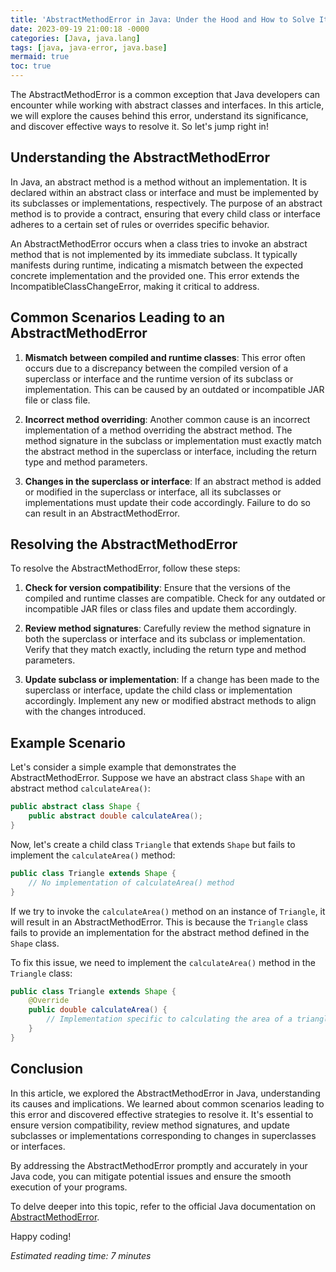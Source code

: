 ```yaml
---
title: 'AbstractMethodError in Java: Under the Hood and How to Solve It'
date: 2023-09-19 21:00:18 -0000
categories: [Java, java.lang]
tags: [java, java-error, java.base]
mermaid: true
toc: true
---
```



The AbstractMethodError is a common exception that Java developers can encounter while working with abstract classes and interfaces. In this article, we will explore the causes behind this error, understand its significance, and discover effective ways to resolve it. So let's jump right in!

## Understanding the AbstractMethodError

In Java, an abstract method is a method without an implementation. It is declared within an abstract class or interface and must be implemented by its subclasses or implementations, respectively. The purpose of an abstract method is to provide a contract, ensuring that every child class or interface adheres to a certain set of rules or overrides specific behavior.

An AbstractMethodError occurs when a class tries to invoke an abstract method that is not implemented by its immediate subclass. It typically manifests during runtime, indicating a mismatch between the expected concrete implementation and the provided one. This error extends the IncompatibleClassChangeError, making it critical to address.

## Common Scenarios Leading to an AbstractMethodError

1. **Mismatch between compiled and runtime classes**: This error often occurs due to a discrepancy between the compiled version of a superclass or interface and the runtime version of its subclass or implementation. This can be caused by an outdated or incompatible JAR file or class file.

2. **Incorrect method overriding**: Another common cause is an incorrect implementation of a method overriding the abstract method. The method signature in the subclass or implementation must exactly match the abstract method in the superclass or interface, including the return type and method parameters.

3. **Changes in the superclass or interface**: If an abstract method is added or modified in the superclass or interface, all its subclasses or implementations must update their code accordingly. Failure to do so can result in an AbstractMethodError.

## Resolving the AbstractMethodError

To resolve the AbstractMethodError, follow these steps:

1. **Check for version compatibility**: Ensure that the versions of the compiled and runtime classes are compatible. Check for any outdated or incompatible JAR files or class files and update them accordingly.

2. **Review method signatures**: Carefully review the method signature in both the superclass or interface and its subclass or implementation. Verify that they match exactly, including the return type and method parameters.

3. **Update subclass or implementation**: If a change has been made to the superclass or interface, update the child class or implementation accordingly. Implement any new or modified abstract methods to align with the changes introduced.

## Example Scenario

Let's consider a simple example that demonstrates the AbstractMethodError. Suppose we have an abstract class `Shape` with an abstract method `calculateArea()`:

```java
public abstract class Shape {
    public abstract double calculateArea();
}
```

Now, let's create a child class `Triangle` that extends `Shape` but fails to implement the `calculateArea()` method:

```java
public class Triangle extends Shape {
    // No implementation of calculateArea() method
}
```

If we try to invoke the `calculateArea()` method on an instance of `Triangle`, it will result in an AbstractMethodError. This is because the `Triangle` class fails to provide an implementation for the abstract method defined in the `Shape` class.

To fix this issue, we need to implement the `calculateArea()` method in the `Triangle` class:

```java
public class Triangle extends Shape {
    @Override
    public double calculateArea() {
        // Implementation specific to calculating the area of a triangle
    }
}
```

## Conclusion

In this article, we explored the AbstractMethodError in Java, understanding its causes and implications. We learned about common scenarios leading to this error and discovered effective strategies to resolve it. It's essential to ensure version compatibility, review method signatures, and update subclasses or implementations corresponding to changes in superclasses or interfaces.

By addressing the AbstractMethodError promptly and accurately in your Java code, you can mitigate potential issues and ensure the smooth execution of your programs.

To delve deeper into this topic, refer to the official Java documentation on [AbstractMethodError](https://docs.oracle.com/javase/8/docs/api/java/lang/AbstractMethodError.html).

Happy coding!

*Estimated reading time: 7 minutes*